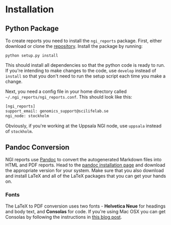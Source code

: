 # Installation

## Python Package
To create reports you need to install the `ngi_reports` package.
First, either download or clone the [repository](https://github.com/SciLifeLab/ngi_reports).
Install the package by running:

```
python setup.py install
```

This should install all dependencies so that the python code is ready to run.
If you're intending to make changes to the code, use `develop` instead of `install`
so that you don't need to run the setup script each time you make a change.

Next, you need a config file in your home directory called
`~/.ngi_reports/ngi_reports.conf`. This should look like this:

```bash
[ngi_reports]
support_email: genomics_support@scilifelab.se
ngi_node: stockholm
```

Obviously, if you're working at the Uppsala NGI node, use `uppsala` instead
of `stockholm`.

## Pandoc Conversion
NGI reports use [Pandoc](http://johnmacfarlane.net/pandoc/)
to convert the autogenerated Markdown files into HTML and PDF reports.
Head to the [pandoc installation page](http://johnmacfarlane.net/pandoc/installing.html)
and download the appropriate version for your system. Make sure that you also
download and install LaTeX and all of the LaTeX packages that you can get your
hands on.

### Fonts
The LaTeX to PDF conversion uses two fonts - **Helvetica Neue** for headings
and body text, and **Consolas** for code. If you're using Mac OSX you can get
Consolas by following the instructions in
[this blog post](http://zjhzxhz.com/2014/01/install-microsofts-consolas-font-on-mac-os-x/).